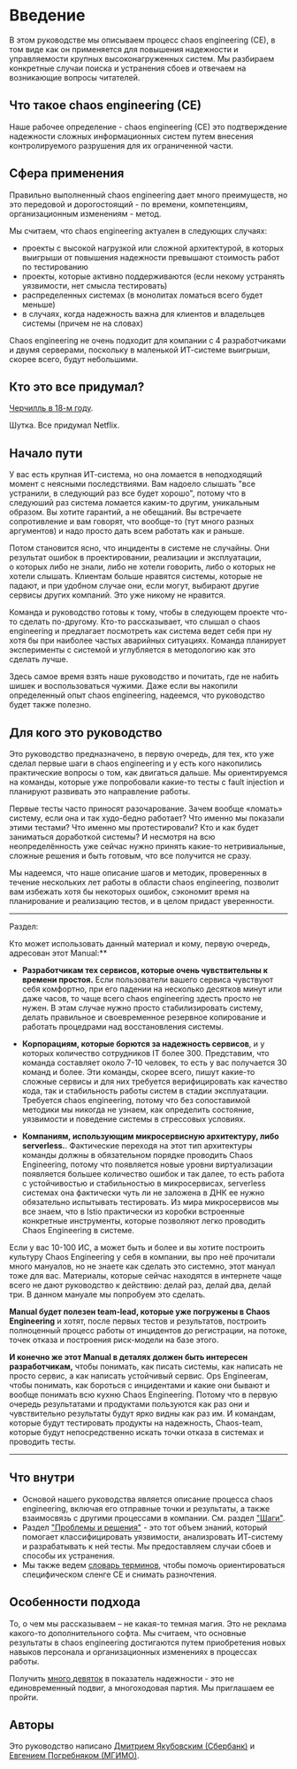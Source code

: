 # Введение

В этом руководстве мы описываем процесс сhaos engineering (CE), в том виде как он применяется для повышения надежности и управляемости крупных высоконагруженных систем. Мы разбираем конкретные случаи поиска и устранения сбоев и отвечаем на возникающие вопросы читателей.

## Что такое сhaos engineering (CE)

Наше рабочее определение - сhaos engineering (CE) это подтверждение 
надежности сложных информационных систем путем внесения
контролируемого разрушения для их ограниченной части. 

## Cфера применения 

Правильно выполненный сhaos engineering дает много преимуществ, но это передовой и дорогостоящий - по времени, компетенциям, организационным изменениям - метод. 

Мы считаем, что сhaos engineering актуален в следующих случаях: 

- проекты с высокой нагрузкой или сложной архитектурой, в которых выигрыши от повышения надежности 
  превышают стоимость работ по тестированию
- проекты, которые активно поддерживаются (если некому устранять уязвимости, нет смысла тестировать)
- распределенных системах (в монолитах ломаться всего будет меньше) 
- в случаях, когда надежность важна для клиентов и владельцев системы (причем не на словах)

Сhaos engineering не очень подходит для компании с 4 разработчиками и двумя серверами, поскольку в маленькой ИТ-системе выигрыши, скорее всего, будут небольшими. 


## Кто это все придумал?

[Черчилль в 18-м году](https://www.youtube.com/watch?v=f78sNWsg7NM).

Шутка. Все придумал Netflix.


## Начало пути 

У вас есть крупная ИТ-система, но она ломается в неподходящий 
момент с неясными последствиями. Вам надоело слышать "все устранили,
в следующий раз все будет хорошо", потому что в следуюший раз система ломается
каким-то другим, уникальным образом. Вы хотите гарантий, а не обещаний.
Вы встречаете сопротивление и вам говорят, что вообще-то (тут много разных
аргументов) и надо просто дать всем работать как и раньше.  

Потом становится ясно, что инциденты в системе не случайны. Они 
результат ошибок в проектировании, реализации и эксплуатации,  
о которых либо не знали, либо не хотели говорить, либо о которых не хотели слышать. 
Клиентам больше нравятся системы, которые не падают, и при удобном случае
они, если могут, выбирают другие сервисы других компаний. Это уже никому не нравится. 

Команда и руководство готовы к тому, чтобы в следующем проекте что-то сделать 
по-другому. Кто-то рассказывает, что слышал о сhaos engineering и предлагает посмотреть 
как система ведет себя при ну хотя бы при наиболее частых аварийных ситуациях. Команда
планирует эксперименты с системой и углубляется в методологию как это сделать лучше.

Здесь самое время взять наше руководство и почитать, где не набить 
шишек и воспользоваться чужими. Даже если вы накопили определенный опыт
сhaos engineering, надеемся, что руководство будет также полезно.

## Для кого это руководство

Это руководство предназначено, в первую очередь, для тех, кто уже сделал первые шаги в chaos engineering и у есть кого накопились практические вопросы о том, как двигаться дальше. Мы ориентируемся на команды, которые уже попробовали какие-то тесты с fault injection и планируют развивать это направление работы.

Первые тесты часто приносят разочарование. Зачем вообще «ломать» систему, если она и так худо-бедно работает? Что именно мы показали этими тестами? Что именно мы протестировали? Кто и как будет заниматься доработкой системы? И несмотря на всю неопределённость уже сейчас нужно принять какие-то нетривиальные, сложные решения и быть готовым, что все получится не сразу.

Мы надеемся, что наше описание шагов и методик, проверенных в течение нескольких лет работы в области chaos engineering, позволит вам избежать хотя бы некоторых ошибок, сэкономит время на планирование и реализацию тестов, и в целом придаст уверенности.


---

Раздел:

Кто может использовать данный материал и кому, первую очередь,
адресован этот Manual:**

- **Разработчикам тех сервисов, которые очень чувствительны к времени простоя.** 
Если пользователи вашего сервиса чувствуют себя комфортно,
при его падении на несколько десятков минут или даже часов, то чаще 
всего сhaos еngineering здесть просто не нужен. В этам случае 
нужно просто стабилизировать систему, делать правильное и своевременное 
резервное копирование и работать процедрами над восстановления системы. 

- **Корпорациям, которые борются за надежность сервисов**, и у которых
количество сотрудников IT более 300. Представим, что команда составляет около 
7-10 человек, то есть у вас получается 30 команд и более. Эти команды, 
скорее всего, пишут какие-то сложные сервисы и для них требуется верифицировать 
как качество кода, так и стабильность работы систем в стадии эксплуатации. 
Требуется chaos engineering, потому что без сопоставимой методики 
мы никогда не узнаем, как определить состояние, уязвимости и поведение
системы в стрессовых условиях.

- **Компаниям, использующим микросервисную архитектуру, либо serverless.**.
Фактические переходя на этот тип архитектуры команды должны в
обязательном порядке проводить Chaos Engineering, потому что появляется
новые уровни виртуализации появляется большее количество ошибок и так
далее, то есть работа с устойчивостью и стабильностью в микросервисах,
serverless системах она фактически чуть ли не заложена в ДНК ее нужно
обязательно испытывать тестировать. Из мира микросервисов мы все знаем,
что в Istio практически из коробки встроенные конкретные инструменты,
которые позволяют легко проводить Chaos Engineering в
системе.

Если у вас 10-100 ИС, а может быть и более и вы хотите построить
культуру Chaos Engineering у себя в компании, вы про неё прочитали много
мануалов, но не знаете как сделать это системно, этот мануал тоже для
вас. Материалы, которые сейчас находятся в интернете чаще всего не дают
руководство к действию: делай раз, делай два, делай три. В данном
мануале мы попробуем это сделать.

**Manual будет полезен team-lead, которые уже погружены в Chaos
Engineering** и хотят, после первых тестов и результатов, построить
полноценный процесс работы от инцидентов до регистрации, на потоке,
точек отказа и построения риск-модели на базе этого.

**И конечно же этот Manual в деталях должен быть интересен
разработчикам,** чтобы понимать, как писать системы, как написать не
просто сервис, а как написать устойчивый сервис. Ops Engineerам, чтобы
понимать, как бороться с инцидентами и какие они бывают и вообще
понимать всю кухню Chaos Engineering. Потому что в первую очередь
результатами и продуктами пользуются как раз они и чувствительно
результаты будут ярко видны как раз им. И командам, которые будут
тестировать продукты на надежность, Chaos-team, которые будут
непосредственно искать точки отказа в системах и проводить
тесты.

---

## Что внутри

- Основой нашего руководства является описание процесса сhaos engineering, включая его отправные точки и результаты, а также взаимосвязь с другими процессами в компании. См. раздел ["Шаги"](process.md). 
- Раздел ["Проблемы и решения"](injections.md) - это тот объем знаний, который помогает классифицировать уязвимости, анализровать ИТ-систему и разрабатывать к ней тесты. Мы предоставляем случаи сбоев и способы их устранения.
- Мы также ведем [словарь терминов](glossary.md), чтобы помочь ориентироваться специфическом сленге CЕ и снимать разночтения.

## Особенности подхода

То, о чем мы рассказываем – не какая-то темная магия. Это не реклама какого-то дополнительного софта. Мы считаем, что основные результаты в chaos engineering достигаются путем приобретения новых навыков персонала и организационных изменениях в процессах работы. 

Получить [много девяток](https://en.wikipedia.org/wiki/High_availability) в показатель надежности - это не единовременный подвиг, а многоходовая партия. Мы приглашаем ее пройти. 

## Авторы

Это руководство написано [Дмитрием Якубовским (Сбербанк)](https://twitter.com/d_yakubovsky) и [Евгением Погребняком (МГИМО)](https://twitter.com/PogrebnyakE).
